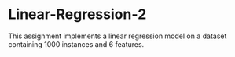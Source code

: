 # Linear-Regression-2
This assignment implements a linear regression model on a dataset containing 1000 instances and 6 features.
